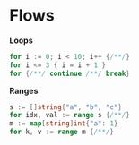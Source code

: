 # Flows

**Loops**

```go
for i := 0; i < 10; i++ {/**/}
for i <= 3 { i = i + 1 }
for {/**/ continue /**/ break}
```

**Ranges**

```go
s := []string{"a", "b", "c"}
for idx, val := range s {/**/}
m := map[string]int{"a": 1}
for k, v := range m {/**/}
```
